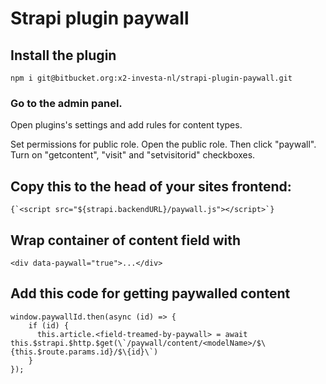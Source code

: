 # Strapi plugin paywall

## Install the plugin

    npm i git@bitbucket.org:x2-investa-nl/strapi-plugin-paywall.git 

### Go to the admin panel.

Open plugins's settings and add rules for content types.

Set permissions for public role. Open the public role. Then click "paywall". Turn on "getcontent", "visit" and "setvisitorid" checkboxes.

## Copy this to the head of your sites frontend:

    {`<script src="${strapi.backendURL}/paywall.js"></script>`}
          

## Wrap container of content field with
        
    <div data-paywall="true">...</div>
        
## Add this code for getting paywalled content
        
    window.paywallId.then(async (id) => {
        if (id) {
          this.article.<field-treamed-by-paywall> = await this.$strapi.$http.$get(\`/paywall/content/<modelName>/$\{this.$route.params.id}/$\{id}\`)
        }
    });

